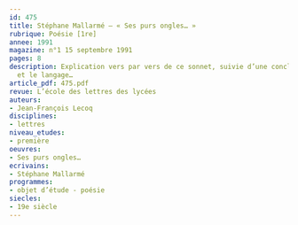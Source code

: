 ```yaml
---
id: 475
title: Stéphane Mallarmé – « Ses purs ongles… »
rubrique: Poésie [1re]
annee: 1991
magazine: n°1 15 septembre 1991
pages: 8
description: Explication vers par vers de ce sonnet, suivie d’une conclusion sur Mallarmé
  et le langage…
article_pdf: 475.pdf
revue: L’école des lettres des lycées
auteurs:
- Jean-François Lecoq
disciplines:
- lettres
niveau_etudes:
- première
oeuvres:
- Ses purs ongles…
ecrivains:
- Stéphane Mallarmé
programmes:
- objet d’étude - poésie
siecles:
- 19e siècle
---
```

